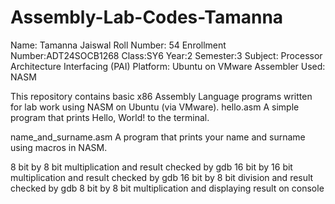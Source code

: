 # Assembly-Lab-Codes-Tamanna
Name: Tamanna Jaiswal
Roll Number: 54
Enrollment Number:ADT24SOCB1268
Class:SY6
Year:2
Semester:3
Subject: Processor Architecture Interfacing (PAI)
Platform: Ubuntu on VMware
Assembler Used: NASM


This repository contains basic x86 Assembly Language programs written for lab work using NASM on Ubuntu (via VMware).
hello.asm
A simple program that prints Hello, World! to the terminal.

name_and_surname.asm
A program that prints your name and surname using macros in NASM.

8 bit by 8 bit multiplication and result checked by gdb 
16 bit by 16 bit multiplication and result checked by gdb 
16 bit by 8 bit division and result checked by gdb 
8 bit by 8 bit multiplication and  displaying result on console 


